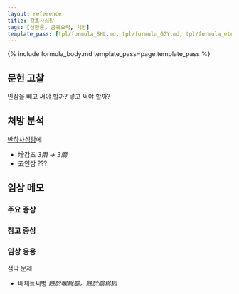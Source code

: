 ```yaml
---
layout: reference
title: 감초사심탕
tags: [상한론, 금궤요략, 처방]
template_pass: [tpl/formula_SHL.md, tpl/formula_GGY.md, tpl/formula_etc.md]
---
```



{% include formula_body.md template_pass=page.template_pass %}

## 문헌 고찰

인삼을 빼고 써야 할까? 넣고 써야 할까?

## 처방 분석

[반하사심탕]({{site.formulaurl}}/반하사심탕)에
* 增감초 _3兩 → 3兩_
* 去인삼 ???


## 임상 메모


### 주요 증상


### 참고 증상


### 임상 응용

점막 문제
* 배체트씨병 _蝕於喉爲惑，蝕於陰爲狐_
